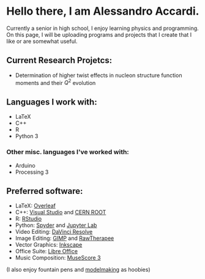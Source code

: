 # Hello there, I am Alessandro Accardi.

Currently a senior in high school, I enjoy learning physics and programming. On this page, I will be uploading programs and projects that I create that I like or are somewhat useful.

## Current Research Projetcs:
- Determination of higher twist effects in nucleon structure function moments and their $Q^2$ evolution

## Languages I work with:
- LaTeX
- C++
- R
- Python 3
### Other misc. languages I've worked with:
- Arduino
- Processing 3

## Preferred software:
- LaTeX: [Overleaf](https://www.overleaf.com/learn)
- C++: [Visual Studio](https://visualstudio.microsoft.com/) and [CERN ROOT](https://root.cern/)
- R: [RStudio](https://posit.co/download/rstudio-desktop/)
- Python: [Spyder](spyder-ide.org) and [Jupyter Lab](https://blog.jupyter.org/jupyterlab-is-ready-for-users-5a6f039b8906)
- Video Editing: [DaVinci Resolve](https://www.blackmagicdesign.com/products/davinciresolve)
- Image Editing: [GIMP](https://www.gimp.org/) and [RawTherapee](https://www.rawtherapee.com/)
- Vector Graphics: [Inkscape](https://inkscape.org/)
- Office Suite: [Libre Office](https://www.libreoffice.org/)
- Music Composition: [MuseScore 3](https://musescore.org/en/3.0)

(I also enjoy fountain pens and [modelmaking](https://www.instagram.com/rougepilot/) as hoobies)
